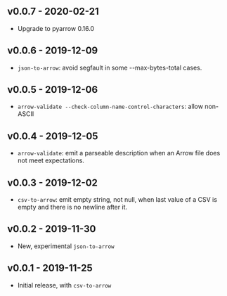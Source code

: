 v0.0.7 - 2020-02-21
-------------------

* Upgrade to pyarrow 0.16.0

v0.0.6 - 2019-12-09
-------------------

* `json-to-arrow`: avoid segfault in some --max-bytes-total cases.

v0.0.5 - 2019-12-06
-------------------

* `arrow-validate --check-column-name-control-characters`: allow non-ASCII

v0.0.4 - 2019-12-05
-------------------

* `arrow-validate`: emit a parseable description when an Arrow file does not
  meet expectations.

v0.0.3 - 2019-12-02
-------------------

* `csv-to-arrow`: emit empty string, not null, when last value of a CSV is
  empty and there is no newline after it.

v0.0.2 - 2019-11-30
-------------------

* New, experimental `json-to-arrow`

v0.0.1 - 2019-11-25
-------------------

* Initial release, with `csv-to-arrow`
